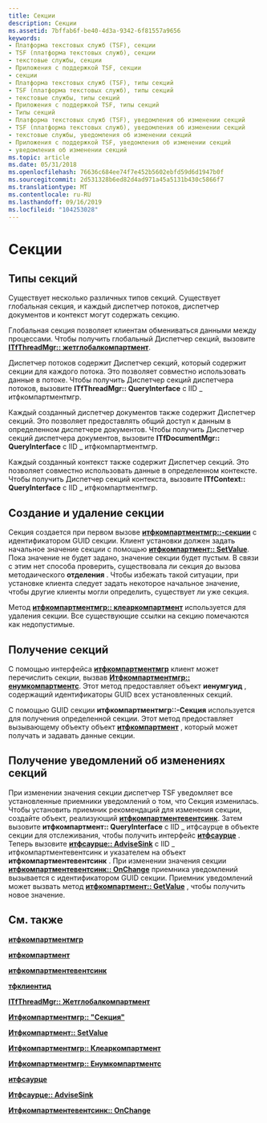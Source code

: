 ```yaml
---
title: Секции
description: Секции
ms.assetid: 7bffab6f-be40-4d3a-9342-6f81557a9656
keywords:
- Платформа текстовых служб (TSF), секции
- TSF (платформа текстовых служб), секции
- текстовые службы, секции
- Приложения с поддержкой TSF, секции
- секции
- Платформа текстовых служб (TSF), типы секций
- TSF (платформа текстовых служб), типы секций
- текстовые службы, типы секций
- Приложения с поддержкой TSF, типы секций
- Типы секций
- Платформа текстовых служб (TSF), уведомления об изменении секций
- TSF (платформа текстовых служб), уведомления об изменении секций
- текстовые службы, уведомления об изменении секций
- Приложения с поддержкой TSF, уведомления об изменении секций
- уведомления об изменении секций
ms.topic: article
ms.date: 05/31/2018
ms.openlocfilehash: 76636c684ee74f7e452b5602ebfd59d6d1947b0f
ms.sourcegitcommit: 2d531328b6ed82d4ad971a45a5131b430c5866f7
ms.translationtype: MT
ms.contentlocale: ru-RU
ms.lasthandoff: 09/16/2019
ms.locfileid: "104253028"
---
```

# <a name="compartments"></a>Секции

## <a name="compartment-types"></a>Типы секций

Существует несколько различных типов секций. Существует глобальная секция, и каждый диспетчер потоков, диспетчер документов и контекст могут содержать секцию.

Глобальная секция позволяет клиентам обмениваться данными между процессами. Чтобы получить глобальный Диспетчер секций, вызовите [**ITfThreadMgr:: жетглобалкомпартмент**](/windows/desktop/api/Msctf/nf-msctf-itfthreadmgr-getglobalcompartment).

Диспетчер потоков содержит Диспетчер секций, который содержит секции для каждого потока. Это позволяет совместно использовать данные в потоке. Чтобы получить Диспетчер секций диспетчера потоков, вызовите **ITfThreadMgr:: QueryInterface** с IID \_ итфкомпартментмгр.

Каждый созданный диспетчер документов также содержит Диспетчер секций. Это позволяет предоставлять общий доступ к данным в определенном диспетчере документов. Чтобы получить Диспетчер секций диспетчера документов, вызовите **ITfDocumentMgr:: QueryInterface** с IID \_ итфкомпартментмгр.

Каждый созданный контекст также содержит Диспетчер секций. Это позволяет совместно использовать данные в определенном контексте. Чтобы получить Диспетчер секций контекста, вызовите **ITfContext:: QueryInterface** с IID \_ итфкомпартментмгр.

## <a name="creating-and-deleting-a-compartment"></a>Создание и удаление секции

Секция создается при первом вызове [**итфкомпартментмгр::-секции**](/windows/desktop/api/Msctf/nf-msctf-itfcompartmentmgr-getcompartment) с идентификатором GUID секции. Клиент установки должен задать начальное значение секции с помощью [**итфкомпартмент:: SetValue**](/windows/desktop/api/Msctf/nf-msctf-itfcompartment-setvalue). Пока значение не будет задано, значение секции будет пустым. В связи с этим нет способа проверить, существовала ли секция до вызова методаического **отделения** . Чтобы избежать такой ситуации, при установке клиента следует задать некоторое начальное значение, чтобы другие клиенты могли определить, существует ли уже секция.

Метод [**итфкомпартментмгр:: клеаркомпартмент**](/windows/desktop/api/Msctf/nf-msctf-itfcompartmentmgr-clearcompartment) используется для удаления секции. Все существующие ссылки на секцию помечаются как недопустимые.

## <a name="obtaining-compartments"></a>Получение секций

С помощью интерфейса [**итфкомпартментмгр**](/windows/desktop/api/Msctf/nn-msctf-itfcompartmentmgr) клиент может перечислить секции, вызвав [**Итфкомпартментмгр:: енумкомпартментс**](/windows/desktop/api/Msctf/nf-msctf-itfcompartmentmgr-enumcompartments). Этот метод предоставляет объект **иенумгуид** , содержащий идентификаторы GUID всех установленных секций.

С помощью GUID секции **итфкомпартментмгр::-Секция** используется для получения определенной секции. Этот метод предоставляет вызывающему объекту объект [**итфкомпартмент**](/windows/desktop/api/Msctf/nn-msctf-itfcompartment) , который может получать и задавать данные секции.

## <a name="receiving-compartment-change-notifications"></a>Получение уведомлений об изменениях секций

При изменении значения секции диспетчер TSF уведомляет все установленные приемники уведомлений о том, что Секция изменилась. Чтобы установить приемник рекомендаций для изменения секции, создайте объект, реализующий [**итфкомпартментевентсинк**](/windows/desktop/api/Msctf/nn-msctf-itfcompartmenteventsink). Затем вызовите **итфкомпартмент:: QueryInterface** с IID \_ итфсаурце в объекте секции для отслеживания, чтобы получить интерфейс [**итфсаурце**](/windows/desktop/api/Msctf/nn-msctf-itfsource) . Теперь вызовите [**итфсаурце:: AdviseSink**](/windows/desktop/api/Msctf/nf-msctf-itfsource-advisesink) с IID \_ итфкомпартментевентсинк и указателем на объект **итфкомпартментевентсинк** . При изменении значения секции [**итфкомпартментевентсинк:: OnChange**](/windows/desktop/api/Msctf/nf-msctf-itfcompartmenteventsink-onchange) приемника уведомлений вызывается с идентификатором GUID секции. Приемник уведомлений может вызвать метод [**итфкомпартмент:: GetValue**](/windows/desktop/api/Msctf/nf-msctf-itfcompartment-getvalue) , чтобы получить новое значение.

## <a name="related-topics"></a>См. также

<dl> <dt>

[**итфкомпартментмгр**](/windows/desktop/api/Msctf/nn-msctf-itfcompartmentmgr)
</dt> <dt>

[**итфкомпартмент**](/windows/desktop/api/Msctf/nn-msctf-itfcompartment)
</dt> <dt>

[**итфкомпартментевентсинк**](/windows/desktop/api/Msctf/nn-msctf-itfcompartmenteventsink)
</dt> <dt>

[**тфклиентид**](tfclientid.md)
</dt> <dt>

[**ITfThreadMgr:: Жетглобалкомпартмент**](/windows/desktop/api/Msctf/nf-msctf-itfthreadmgr-getglobalcompartment)
</dt> <dt>

[**Итфкомпартментмгр:: "Секция"**](/windows/desktop/api/Msctf/nf-msctf-itfcompartmentmgr-getcompartment)
</dt> <dt>

[**Итфкомпартмент:: SetValue**](/windows/desktop/api/Msctf/nf-msctf-itfcompartment-setvalue)
</dt> <dt>

[**Итфкомпартментмгр:: Клеаркомпартмент**](/windows/desktop/api/Msctf/nf-msctf-itfcompartmentmgr-clearcompartment)
</dt> <dt>

[**Итфкомпартментмгр:: Енумкомпартментс**](/windows/desktop/api/Msctf/nf-msctf-itfcompartmentmgr-enumcompartments)
</dt> <dt>

[**итфсаурце**](/windows/desktop/api/Msctf/nn-msctf-itfsource)
</dt> <dt>

[**Итфсаурце:: AdviseSink**](/windows/desktop/api/Msctf/nf-msctf-itfsource-advisesink)
</dt> <dt>

[**Итфкомпартментевентсинк:: OnChange**](/windows/desktop/api/Msctf/nf-msctf-itfcompartmenteventsink-onchange)
</dt> </dl>

 

 




